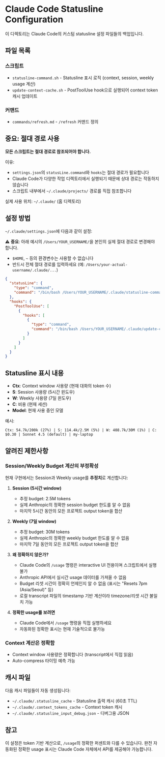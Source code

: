 # Claude Code Statusline Configuration

이 디렉토리는 Claude Code의 커스텀 statusline 설정 파일들의 백업입니다.

## 파일 목록

### 스크립트
- `statusline-command.sh` - Statusline 표시 로직 (context, session, weekly usage 계산)
- `update-context-cache.sh` - PostToolUse hook으로 실행되어 context token 캐시 업데이트

### 커맨드
- `commands/refresh.md` - `/refresh` 커맨드 정의

## 중요: 절대 경로 사용

**모든 스크립트는 절대 경로로 참조되어야 합니다.**

이유:
- `settings.json`의 `statusLine.command`와 `hooks`는 절대 경로가 필요합니다
- Claude Code가 다양한 작업 디렉토리에서 실행되기 때문에 상대 경로는 작동하지 않습니다
- 스크립트 내부에서 `~/.claude/projects/` 경로를 직접 참조합니다

실제 사용 위치: `~/.claude/` (홈 디렉토리)

## 설정 방법

`~/.claude/settings.json`에 다음과 같이 설정:

⚠️ **중요**: 아래 예시의 `/Users/YOUR_USERNAME/`을 본인의 실제 절대 경로로 변경해야 합니다.
- `$HOME`, `~` 등의 환경변수는 사용할 수 없습니다
- 반드시 전체 절대 경로를 입력하세요 (예: `/Users/your-actual-username/.claude/...`)

```json
{
  "statusLine": {
    "type": "command",
    "command": "/bin/bash /Users/YOUR_USERNAME/.claude/statusline-command.sh"
  },
  "hooks": {
    "PostToolUse": [
      {
        "hooks": [
          {
            "type": "command",
            "command": "/bin/bash /Users/YOUR_USERNAME/.claude/update-context-cache.sh"
          }
        ]
      }
    ]
  }
}
```

## Statusline 표시 내용

- **Ctx**: Context window 사용량 (현재 대화의 token 수)
- **S**: Session 사용량 (5시간 윈도우)
- **W**: Weekly 사용량 (7일 윈도우)
- **C**: 비용 (현재 세션)
- **Model**: 현재 사용 중인 모델

예시:
```
Ctx: 54.7k/200k (27%) | S: 114.4k/2.5M (5%) | W: 408.7k/30M (1%) | C: $0.30 | Sonnet 4.5 (default) | my-laptop
```

## 알려진 제한사항

### Session/Weekly Budget 계산의 부정확성

현재 구현에서는 Session과 Weekly usage를 **추정치**로 계산합니다:

1. **Session (5시간 window)**
   - 추정 budget: 2.5M tokens
   - 실제 Anthropic의 정확한 session budget 한도를 알 수 없음
   - 마지막 5시간 동안의 모든 프로젝트 output token을 합산

2. **Weekly (7일 window)**
   - 추정 budget: 30M tokens
   - 실제 Anthropic의 정확한 weekly budget 한도를 알 수 없음
   - 마지막 7일 동안의 모든 프로젝트 output token을 합산

3. **왜 정확하지 않은가?**
   - Claude Code의 `/usage` 명령은 interactive UI 전용이며 스크립트에서 실행 불가
   - Anthropic API에서 실시간 usage 데이터를 가져올 수 없음
   - Budget 리셋 시간이 정확히 언제인지 알 수 없음 (표시는 "Resets 7pm (Asia/Seoul)" 등)
   - 로컬 transcript 파일의 timestamp 기반 계산이라 timezone/리셋 시간 불일치 가능

4. **정확한 usage를 보려면**
   - Claude Code에서 `/usage` 명령을 직접 실행하세요
   - 자동화된 정확한 표시는 현재 기술적으로 불가능

### Context 계산은 정확함

- Context window 사용량은 정확합니다 (transcript에서 직접 읽음)
- Auto-compress 타이밍 예측 가능

## 캐시 파일

다음 캐시 파일들이 자동 생성됩니다:
- `~/.claude/.statusline_cache` - Statusline 출력 캐시 (60초 TTL)
- `~/.claude/.context_tokens_cache` - Context token 캐시
- `~/.claude/.statusline_input_debug.json` - 디버그용 JSON

## 참고

이 설정은 token 기반 계산으로, `/usage`의 정확한 퍼센트와 다를 수 있습니다.
완전 자동화된 정확한 usage 표시는 Claude Code 자체에서 API를 제공해야 가능합니다.
